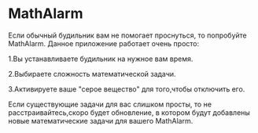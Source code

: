 # MathAlarm
Если обычный будильник вам не помогает проснуться, то попробуйте MathAlarm. Данное приложение работает очень просто:

1.Вы устанавливаете будильник на нужное вам время.

2.Выбираете сложность математической задачи.

3.Активируете ваше "серое вещество" для того,чтобы отключить его.

Если существующие задачи для вас слишком просты, то не расстраивайтесь,скоро будет обновление, в котором будут добавлены новые математические задачи для вашего MathAlarm.

